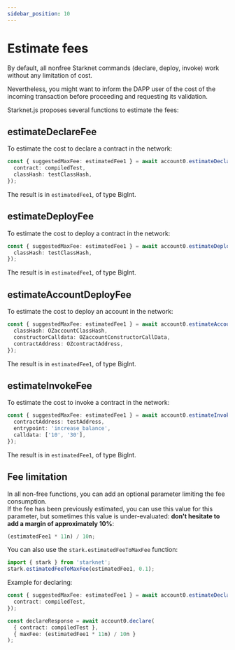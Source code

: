 ```yaml
---
sidebar_position: 10
---
```


# Estimate fees

By default, all nonfree Starknet commands (declare, deploy, invoke) work without any limitation of cost.

Nevertheless, you might want to inform the DAPP user of the cost of the incoming transaction before proceeding and requesting its validation.

Starknet.js proposes several functions to estimate the fees:

## estimateDeclareFee

To estimate the cost to declare a contract in the network:

```typescript
const { suggestedMaxFee: estimatedFee1 } = await account0.estimateDeclareFee({
  contract: compiledTest,
  classHash: testClassHash,
});
```

The result is in `estimatedFee1`, of type BigInt.

## estimateDeployFee

To estimate the cost to deploy a contract in the network:

```typescript
const { suggestedMaxFee: estimatedFee1 } = await account0.estimateDeployFee({
  classHash: testClassHash,
});
```

The result is in `estimatedFee1`, of type BigInt.

## estimateAccountDeployFee

To estimate the cost to deploy an account in the network:

```typescript
const { suggestedMaxFee: estimatedFee1 } = await account0.estimateAccountDeployFee({
  classHash: OZaccountClassHash,
  constructorCalldata: OZaccountConstructorCallData,
  contractAddress: OZcontractAddress,
});
```

The result is in `estimatedFee1`, of type BigInt.

## estimateInvokeFee

To estimate the cost to invoke a contract in the network:

```typescript
const { suggestedMaxFee: estimatedFee1 } = await account0.estimateInvokeFee({
  contractAddress: testAddress,
  entrypoint: 'increase_balance',
  calldata: ['10', '30'],
});
```

The result is in `estimatedFee1`, of type BigInt.

## Fee limitation

In all non-free functions, you can add an optional parameter limiting the fee consumption.  
If the fee has been previously estimated, you can use this value for this parameter, but sometimes this value is under-evaluated: **don't hesitate to add a margin of approximately 10%**:

```typescript
(estimatedFee1 * 11n) / 10n;
```

You can also use the `stark.estimatedFeeToMaxFee` function:

```typescript
import { stark } from 'starknet';
stark.estimatedFeeToMaxFee(estimatedFee1, 0.1);
```

Example for declaring:

```typescript
const { suggestedMaxFee: estimatedFee1 } = await account0.estimateDeclareFee({
  contract: compiledTest,
});

const declareResponse = await account0.declare(
  { contract: compiledTest },
  { maxFee: (estimatedFee1 * 11n) / 10n }
);
```
